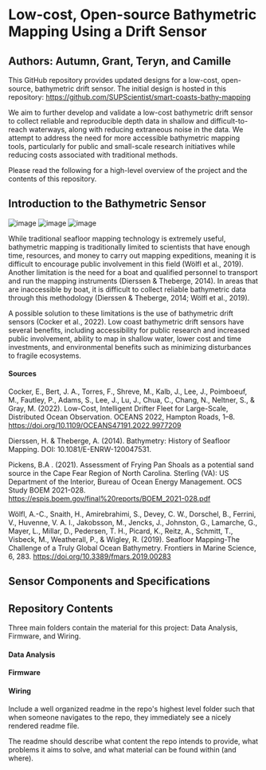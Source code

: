 # Low-cost, Open-source Bathymetric Mapping Using a Drift Sensor
## Authors: Autumn, Grant, Teryn, and Camille

This GitHub repository provides updated designs for a low-cost, open-source, bathymetric drift sensor. The initial design is hosted in this repository: https://github.com/SUPScientist/smart-coasts-bathy-mapping

We aim to further develop and validate a low-cost bathymetric drift sensor to collect reliable and reproducible depth data in shallow and difficult-to-reach waterways, along with reducing extraneous noise in the data. We attempt to address the need for more accessible bathymetric mapping tools, particularly for public and small-scale research initiatives while reducing costs associated with traditional methods. 

Please read the following for a high-level overview of the project and the contents of this repository.

## Introduction to the Bathymetric Sensor
![image](https://github.com/user-attachments/assets/5ab6d655-c179-49a8-b615-65a67e73bd60)
![image](https://github.com/user-attachments/assets/49afb274-79f5-4955-b173-9ab1973f7ebe)
![image](https://github.com/user-attachments/assets/94a8cc9f-7e87-456d-9d26-0d1454200074)

While traditional seafloor mapping technology is extremely useful, bathymetric mapping is traditionally limited to scientists that have enough time, resources, and money to carry out mapping expeditions, meaning it is difficult to encourage public involvement in this field (Wölfl et al., 2019). Another limitation is the need for a boat and qualified personnel to transport and run the mapping instruments (Dierssen & Theberge, 2014). In areas that are inaccessible by boat, it is difficult to collect reliable bathymetric data through this methodology (Dierssen & Theberge, 2014; Wölfl et al., 2019). 

A possible solution to these limitations is the use of bathymetric drift sensors (Cocker et al., 2022). Low coast bathymetric drift sensors have several benefits, including accessibility for public research and increased public involvement, ability to map in shallow water, lower cost and time investments, and environmental benefits such as minimizing disturbances to fragile ecosystems. 

#### Sources
Cocker, E., Bert, J. A., Torres, F., Shreve, M., Kalb, J., Lee, J., Poimboeuf, M., Fautley, P., Adams, S., Lee, J., Lu, J., Chua, C., Chang, N., Neltner, S., & Gray, M. (2022). Low-Cost, Intelligent Drifter Fleet for Large-Scale, Distributed Ocean Observation. OCEANS 2022, Hampton Roads, 1–8. https://doi.org/10.1109/OCEANS47191.2022.9977209

Dierssen, H. & Theberge, A. (2014). Bathymetry: History of Seafloor Mapping. DOI: 10.1081/E-ENRW-120047531.

Pickens, B.A . (2021). Assessment of Frying Pan Shoals as a potential sand source in the Cape Fear Region of North Carolina. Sterling (VA): US Department of the Interior, Bureau of Ocean Energy Management. OCS Study BOEM 2021-028. https://espis.boem.gov/final%20reports/BOEM_2021-028.pdf

Wölfl, A.-C., Snaith, H., Amirebrahimi, S., Devey, C. W., Dorschel, B., Ferrini, V., Huvenne, V. A. I., Jakobsson, M., Jencks, J., Johnston, G., Lamarche, G., Mayer, L., Millar, D., Pedersen, T. H., Picard, K., Reitz, A., Schmitt, T., Visbeck, M., Weatherall, P., & Wigley, R. (2019). Seafloor Mapping-The Challenge of a Truly Global Ocean Bathymetry. Frontiers in Marine Science, 6, 283. https://doi.org/10.3389/fmars.2019.00283

## Sensor Components and Specifications

## Repository Contents
Three main folders contain the material for this project: Data Analysis, Firmware, and Wiring.

#### Data Analysis

#### Firmware

#### Wiring

Include a well organized readme in the repo's highest level folder such that when someone navigates to the repo, they immediately see a nicely rendered readme file. 

The readme should describe what content the repo intends to provide, what problems it aims to solve, and what material can be found within (and where). 
